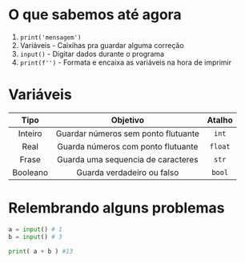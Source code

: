 # O que sabemos até agora

1. `print('mensagem')`
2. Variáveis - Caixihas pra guardar alguma correção
3. `input()` - Digitar dados durante o programa
4. `print(f'')` - Formata e encaixa as variáveis na hora de imprimir

# Variáveis

|Tipo|Objetivo|Atalho|
|:-:|:-:|:-:|
|Inteiro|Guardar números sem ponto flutuante|`int`|
|Real|Guarda números com ponto flutuante|`float`|
|Frase|Guarda uma sequencia de caracteres|`str`|
|Booleano|Guarda verdadeiro ou falso|`bool`|

# Relembrando alguns problemas

```py
a = input() # 1
b = input() # 3

print( a + b ) #13
```